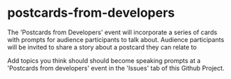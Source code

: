 # postcards-from-developers

The 'Postcards from Developers' event will incorporate a series of cards with prompts for audience participants to talk about. Audience participants will be invited to share a story about a postcard they can relate to 

Add topics you think should should become speaking prompts at a 'Postcards from developers' event in the 'Issues' tab of this Github Project. 
